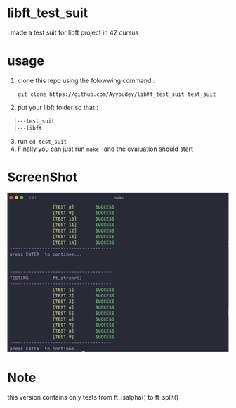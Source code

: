 # libft_test_suit
i made a test suit for libft project in 42 cursus
# usage
1. clone this repo using the folowwing command :
    ```
   git clone https://github.com/Ayyoudev/libft_test_suit test_suit
    ```

3. put your libft folder so that : 
```--.
  |---test_suit
  |---libft
```
3. run `cd test_suit`
4. Finally you can just run `make ` and the evaluation should start

# ScreenShot
![Alt text](Screenshot.png)
# Note
 this version contains only tests from ft_isalpha() to ft_split()

